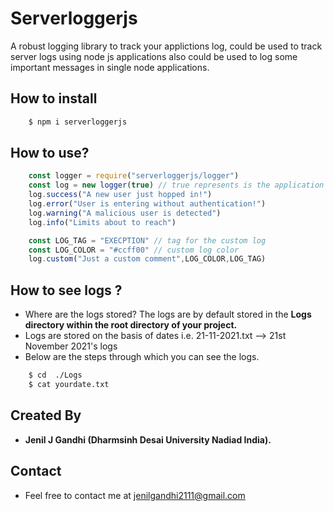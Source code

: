 # Serverloggerjs
A robust logging library to track your applictions log, could be used to track server logs using node js applications also could be used to log some important messages in single node applications.

## How to install
```bash
    $ npm i serverloggerjs
```

## How to use?
```js
    const logger = require("serverloggerjs/logger")
    const log = new logger(true) // true represents is the application time sensitive i.e do it need to measure millisecs.
    log.success("A new user just hopped in!")
    log.error("User is entering without authentication!")
    log.warning("A malicious user is detected")
    log.info("Limits about to reach")

    const LOG_TAG = "EXECPTION" // tag for the custom log
    const LOG_COLOR = "#ccff00" // custom log color
    log.custom("Just a custom comment",LOG_COLOR,LOG_TAG)

```

## How to see logs ?
- Where are the logs stored? The logs are by default stored in the **Logs directory within the root directory of your project.**
- Logs are stored on the basis of dates i.e. 21-11-2021.txt --> 21st November 2021's logs
- Below are the steps through which you can see the logs.

```bash
    $ cd  ./Logs
    $ cat yourdate.txt
```

## Created By
- **Jenil J Gandhi (Dharmsinh Desai University Nadiad India).**

## Contact
- Feel free to contact me at jenilgandhi2111@gmail.com